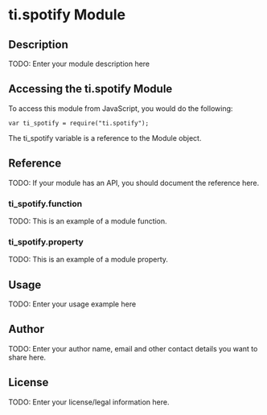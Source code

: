 # ti.spotify Module

## Description

TODO: Enter your module description here

## Accessing the ti.spotify Module

To access this module from JavaScript, you would do the following:

    var ti_spotify = require("ti.spotify");

The ti_spotify variable is a reference to the Module object.

## Reference

TODO: If your module has an API, you should document
the reference here.

### ti_spotify.function

TODO: This is an example of a module function.

### ti_spotify.property

TODO: This is an example of a module property.

## Usage

TODO: Enter your usage example here

## Author

TODO: Enter your author name, email and other contact
details you want to share here.

## License

TODO: Enter your license/legal information here.
